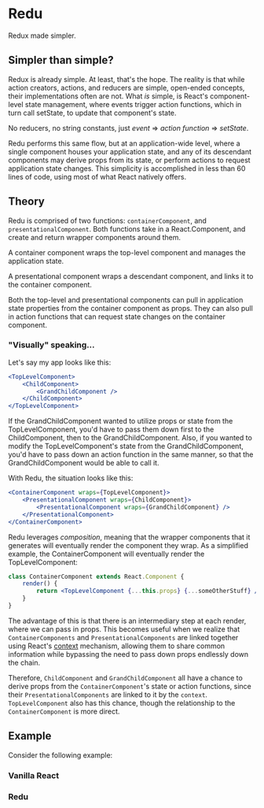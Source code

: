 # Redu
Redux made simpler.

## Simpler than simple?
Redux is already simple.  At least, that's the hope.  The reality is that while action creators, actions, and reducers 
are simple, open-ended concepts, their implementations often are not.  What _is_ simple, is React's component-level state 
management, where events trigger action functions, which in turn call setState, to update that component's state.  

No reducers, no string constants, just _event_ => _action function_ => _setState_.

Redu performs this same flow, but at an application-wide level, where a single component houses your application 
state, and any of its descendant components may derive props from its state, or perform actions to request 
application state changes.  This simplicity is accomplished in less than 60 lines of code, using most of what React 
natively offers.

## Theory
Redu is comprised of two functions: `containerComponent`, and `presentationalComponent`.
Both functions take in a React.Component, and create and return wrapper components around them.

A container component wraps the top-level component and manages the application state.

A presentational component wraps a descendant component, and links it to the container component.

Both the top-level and presentational components can pull in application state properties from the container component as props.
They can also pull in action functions that can request state changes on the container component.

### "Visually" speaking...

Let's say my app looks like this:
```jsx harmony
<TopLevelComponent>
    <ChildComponent>
        <GrandChildComponent />
    </ChildComponent>
</TopLevelComponent>
```
If the GrandChildComponent wanted to utilize props or state from the TopLevelComponent, you'd have to pass them down
first to the ChildComponent, then to the GrandChildComponent. Also, if you wanted to modify the TopLevelComponent's
state from the GrandChildComponent, you'd have to pass down an action function in the same manner, so that the 
GrandChildComponent would be able to call it.

With Redu, the situation looks like this:
```jsx harmony
<ContainerComponent wraps={TopLevelComponent}>
    <PresentationalComponent wraps={ChildComponent}>
        <PresentationalComponent wraps={GrandChildComponent} />
    </PresentationalComponent>
</ContainerComponent>
```
Redu leverages _composition_, meaning that the wrapper components that it generates will eventually render the component 
they wrap.
As a simplified example, the ContainerComponent will eventually render the TopLevelComponent:
```jsx harmony
class ContainerComponent extends React.Component {
    render() {
        return <TopLevelComponent {...this.props} {...someOtherStuff} />
    }
}
```
The advantage of this is that there is an intermediary step at each render, where we can pass in props. This becomes useful
when we realize that `ContainerComponents` and `PresentationalComponents` are linked together using React's
[context](https://facebook.github.io/react/docs/context.html#how-to-use-context) mechanism, allowing them to share common information while 
bypassing the need to pass down props endlessly down the chain. 

Therefore, `ChildComponent` and `GrandChildComponent` all have a chance to derive props
from the `ContainerComponent`'s state or action functions, since their `PresentationalComponents` are linked to it by the `context`.
`TopLevelComponent` also has this chance, though the relationship to the `ContainerComponent` is more direct.

## Example
Consider the following example:
### Vanilla React

### Redu
